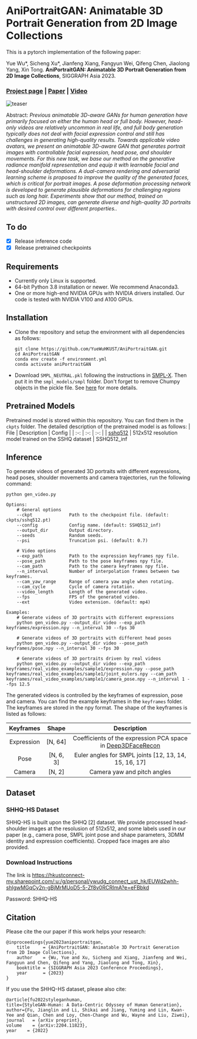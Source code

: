 # AniPortraitGAN: Animatable 3D Portrait Generation from 2D Image Collections

This is a pytorch implementation of the following paper:

Yue Wu*, Sicheng Xu*, Jianfeng Xiang, Fangyun Wei, Qifeng Chen, Jiaolong Yang, Xin Tong. **AniPortraitGAN: Animatable 3D Portrait Generation from 2D Image Collections**, SIGGRAPH Asia 2023.

### [Project page](https://yuewuhkust.github.io/AniPortraitGAN/) | [Paper](https://arxiv.org/abs/2309.02186) | [Video](https://www.youtube.com/watch?v=DM6mCQ03umc) ###

![teaser](./assets/teaser.jpg)

Abstract: _Previous animatable 3D-aware GANs for human generation have primarily focused on either the human head or full body. However, head-only videos are relatively uncommon in real life, and full body generation typically does not deal with facial expression control and still has challenges in generating high-quality results. Towards applicable video avatars, we present an animatable 3D-aware GAN that generates portrait images with controllable facial expression, head pose, and shoulder movements. For this new task, we base our method on the generative radiance manifold representation and equip it with learnable facial and head-shoulder deformations. A dual-camera rendering and adversarial learning scheme is proposed to improve the quality of the generated faces, which is critical for portrait images. A pose deformation processing network is developed to generate plausible deformations for challenging regions such as long hair. Experiments show that our method, trained on unstructured 2D images, can generate diverse and high-quality 3D portraits with desired control over different properties.._


## To do
- [X] Release inference code
- [X] Release pretrained checkpoints

## Requirements
- Currently only Linux is supported.
- 64-bit Python 3.8 installation or newer. We recommend Anaconda3.
- One or more high-end NVIDIA GPUs with NVIDIA drivers installed. Our code is tested with NVIDIA V100 and A100 GPUs.

## Installation
- Clone the repository and setup the environment with all dependencies as follows:
    ```
    git clone https://github.com/YueWuHKUST/AniPortraitGAN.git
    cd AniPortraitGAN
    conda env create -f environment.yml
    conda activate aniPortraitGAN
    ```

- Download `SMPL_NEUTRAL.pkl` following the instructions in [SMPL-X](https://github.com/vchoutas/smplx). Then put it in the `smpl_models/smpl` folder. Don't forget to remove Chumpy objects in the pickle file. See [here](https://github.com/vchoutas/smplx#smpl-and-smplh-setup) for more details. 



## Pretrained Models
Pretrained model is stored within this repository. You can find them in the `ckpts` folder. The detailed description of the pretrained model is as follows:
| File | Description | Config |
| :-: | :-: | :-: |
| [sshq512](https://github.com/YueWuHKUST/AniPortraitGAN/blob/main/ckpts/sshq512.pt) | 512x512 resolution model trained on the SSHQ dataset | SSHQ512_inf

## Inference
To generate videos of generated 3D portraits with different expressions, head poses, shoulder movements and camera trajectories, run the following command:

```
python gen_video.py

Options:
    # General options
    --ckpt              Path to the checkpoint file. (default: ckpts/sshq512.pt)
    --config            Config name. (default: SSHQ512_inf)
    --output_dir        Output directory.
    --seeds             Random seeds.
    --psi               Truncation psi. (default: 0.7)

    # Video options
    --exp_path          Path to the expression keyframes npy file.
    --pose_path         Path to the pose keyframes npy file.
    --cam_path          Path to the camera keyframes npy file.
    --n_interval        Number of interpolation frames between two keyframes.
    --cam_yaw_range     Range of camera yaw angle when rotating.
    --cam_cycle         Cycle of camera rotation.
    --video_length      Length of the generated video.
    --fps               FPS of the generated video.
    --ext               Video extension. (default: mp4)

Examples:
    # Generate videos of 3D portraits with different expressions
    python gen_video.py --output_dir video --exp_path keyframes/expression.npy --n_interval 30 --fps 30

    # Generate videos of 3D portraits with different head poses
    python gen_video.py --output_dir video --pose_path keyframes/pose.npy --n_interval 30 --fps 30

    # Generate videos of 3D portraits driven by real videos
    python gen_video.py --output_dir video --exp_path keyframes/real_video_examples/sample1/expression.npy --pose_path keyframes/real_video_examples/sample1/joint_eulers.npy --cam_path keyframes/real_video_examples/sample1/camera_pose.npy --n_interval 1 --fps 12.5
```

The generated videos is controlled by the keyframes of expression, pose and camera. You can find the example keyframes in the `keyframes` folder. The keyframes are stored in the npy format. The shape of the keyframes is listed as follows:

| Keyframes | Shape | Description |
| :-: | :-: | :-: |
| Expression | [N, 64] | Coefficients of the expression PCA space in [Deep3DFaceRecon](https://github.com/sicxu/Deep3DFaceRecon_pytorch)
| Pose | [N, 6, 3] | Euler angles for SMPL joints [12, 13, 14, 15, 16, 17]
| Camera | [N, 2] | Camera yaw and pitch angles


## Dataset
###  SHHQ-HS Dataset
SHHQ-HS is built upon the SHHQ [2] dataset. We provide processed head-shoulder images at the resolusion of 512x512, and some labels used in our paper (e.g., camera pose, SMPL joint pose and shape parameters, 3DMM identity and expression coefficients). Cropped face images are also provided.

### Download Instructions
The link is 
https://hkustconnect-my.sharepoint.com/:u:/g/personal/ywudg_connect_ust_hk/EUWd2whh-shIgwMGqCy2n-gBjMrMUoD5-5-Zf8v0RCRImA?e=eFBbkd

Password: SHHQ-HS


## Citation
Please cite the our paper if this work helps your research:

``````
@inproceedings{yue2023aniportraitgan,
    title     = {AniPortraitGAN: Animatable 3D Portrait Generation from 2D Image Collections},
    author    = {Wu, Yue and Xu, Sicheng and Xiang, Jianfeng and Wei, Fangyun and Chen, Qifeng and Yang, Jiaolong and Tong, Xin},
    booktitle = {SIGGRAPH Asia 2023 Conference Proceedings},
    year      = {2023}
}
``````

If you use the SHHQ-HS dataset, please also cite:
``````
@article{fu2022styleganhuman,
title={StyleGAN-Human: A Data-Centric Odyssey of Human Generation}, 
author={Fu, Jianglin and Li, Shikai and Jiang, Yuming and Lin, Kwan-Yee and Qian, Chen and Loy, Chen-Change and Wu, Wayne and Liu, Ziwei},
journal   = {arXiv preprint},
volume    = {arXiv:2204.11823},
year    = {2022}
``````
